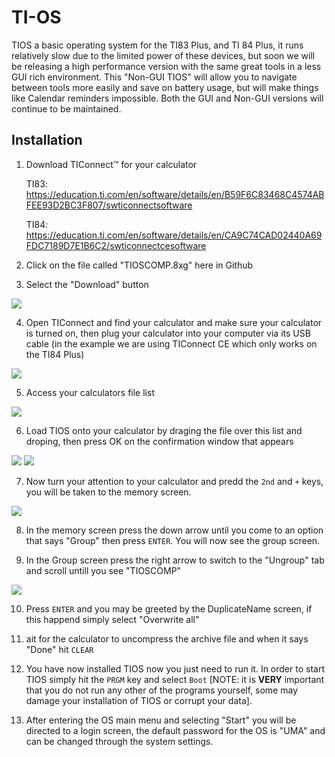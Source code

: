 # TI-OS
TIOS a basic operating system for the TI83 Plus, and TI 84 Plus, it runs relatively slow due to the limited power of these devices, but soon we will be releasing a high performance version with the same great tools in a less GUI rich environment. This "Non-GUI TIOS" will allow you to navigate between tools more easily and save on battery usage, but will make things like Calendar reminders impossible. Both the GUI and Non-GUI versions will continue to be maintained.

## Installation

1.
	Download TIConnect™ for your calculator

	TI83: https://education.ti.com/en/software/details/en/B59F6C83468C4574ABFEE93D2BC3F807/swticonnectsoftware

	TI84: https://education.ti.com/en/software/details/en/CA9C74CAD02440A69FDC7189D7E1B6C2/swticonnectcesoftware

2.
	Click on the file called "TIOSCOMP.8xg" here in Github
	
	
3.
	Select the "Download" button
	
![](https://i.ibb.co/z2XCFKQ/Screen-Shot-2021-11-21-at-7-42-26-AM.png)


4.
	Open TIConnect and find your calculator and make sure your calculator is turned on, then plug your calculator into your computer via its USB cable (in the example we are using TIConnect CE which only works on the TI84 Plus)
	
![](https://i.ibb.co/XzJtPTG/Screen-Shot-2021-11-21-at-7-45-19-AM.png)

5.
	Access your calculators file list
	
![](https://i.ibb.co/3BZj52t/Screen-Shot-2021-11-21-at-7-48-21-AM.png)

6.
	Load TIOS onto your calculator by draging the file over this list and droping, then press OK on the confirmation window that appears
	
![](https://i.ibb.co/zF5pbdw/Screen-Shot-2021-11-21-at-7-50-00-AM.png)
![](https://i.ibb.co/VxBxcK8/Screen-Shot-2021-11-21-at-7-50-20-AM.png)

7.
	Now turn your attention to your calculator and predd the ```2nd``` and ```+``` keys, you will be taken to the memory screen.
	
![](https://i.ibb.co/GM7NsyY/Capture1-1637499310960.png)

8.
	In the memory screen press the down arrow until you come to an option that says "Group" then press ```ENTER```. You will now see the group screen.
	
9.
	In the Group screen press the right arrow to switch to the "Ungroup" tab and scroll untill you see "TIOSCOMP"

![](https://i.ibb.co/p0zvnSD/Capture2-1637499597270.png)

10.
	Press ```ENTER``` and you may be greeted by the DuplicateName screen, if this happend simply select "Overwrite all"
	
11.
	ait for the calculator to uncompress the archive file and when it says "Done" hit ```CLEAR```

12.
	You have now installed TIOS now you just need to run it. In order to start TIOS simply hit the ```PRGM``` key and select ```Boot``` [NOTE: it is __VERY__ important that you do not run any other of the programs yourself, some may damage your installation of TIOS or corrupt your data].

13.
	After entering the OS main menu and selecting "Start" you will be directed to a login screen, the default password for the OS is "UMA" and can be changed through the system settings.
